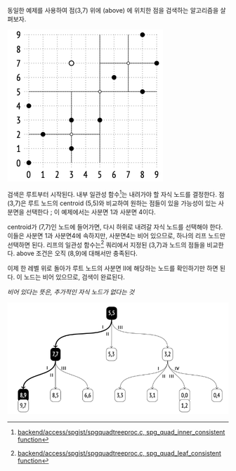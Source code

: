 
동일한 예제를 사용하여 점(3,7) 위에 (above) 에 위치한 점을 검색하는 알고리즘을 살펴보자.

![300](image/CleanShot%20-000116.png)

검색은 루트부터 시작된다. 내부 일관성 함수[^1]는 내려가야 할 자식 노드를 결정한다.
점(3,7)은 루트 노드의 centroid (5,5)와 비교하여 원하는 점들이 있을 가능성이 있는 사분면을 선택한다 ; 이 예제에서는 사분면 1과 사분면 4이다.

centroid가 (7,7)인 노드에 들어가면, 다시 하위로 내려갈 자식 노드를 선택해야 한다. 이들은 사분면 1과 사분면4에 속하지만, 사분면4는 비어 있으므로, 하나의 리프 노드만 선택하면 된다.
리프의 일관성 함수는[^2]  쿼리에서 지정된 (3,7)과 노드의 점들을 비교한다. above 조건은 오직  (8,9)에 대해서만 충족된다.

이제 한 레벨 위로 돌아가 루트 노드의 사분면 II에 해당하는 노드를 확인하기만 하면 된다. 이 노드는 비어 있으므로, 검색이 완료된다.


*비어 있다는 뜻은, 추가적인 자식 노드가 없다는 것*

![](image/CleanShot%20-000118.png)

[^1]:[backend/access/spgist/spgquadtreeproc.c, spg_quad_inner_consistent function](https://git.postgresql.org/gitweb/?p=postgresql.git;a=blob;f=src/backend/access/spgist/spgquadtreeproc.c;hb=REL_14_STABLE)
[^2]:[backend/access/spgist/spgquadtreeproc.c, spg_quad_leaf_consistent function](https://git.postgresql.org/gitweb/?p=postgresql.git;a=blob;f=src/backend/access/spgist/spgquadtreeproc.c;hb=REL_14_STABLE)
